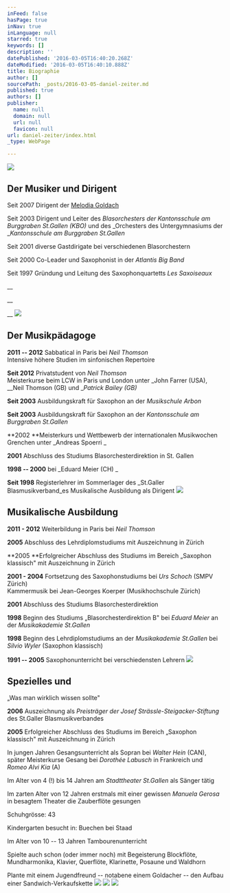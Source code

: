 ```yaml
---
inFeed: false
hasPage: true
inNav: true
inLanguage: null
starred: true
keywords: []
description: ''
datePublished: '2016-03-05T16:40:20.268Z'
dateModified: '2016-03-05T16:40:10.888Z'
title: Biographie
author: []
sourcePath: _posts/2016-03-05-daniel-zeiter.md
published: true
authors: []
publisher:
  name: null
  domain: null
  url: null
  favicon: null
url: daniel-zeiter/index.html
_type: WebPage

---
```

![](https://s3-us-west-2.amazonaws.com/the-grid-img/p/65bf03fa4afdc51ffd577d0f52e1cad3c3a9edef.jpg)

## Der Musiker und Dirigent

Seit 2007 Dirigent der [Melodia Goldach][0]

Seit 2003 Dirigent und Leiter des _Blasorchesters der Kantonsschule am Burggraben St.Gallen (KBO)_ und des _Orchesters des Untergymnasiums der __Kantonsschule am Burggraben St.Gallen_

Seit 2001 diverse Gastdirigate bei verschiedenen Blasorchestern 

Seit 2000 Co-Leader und Saxophonist in der _Atlantis Big Band_

Seit 1997 Gründung und Leitung des Saxophonquartetts _Les Saxoiseaux_

__

__

__
![](https://the-grid-user-content.s3-us-west-2.amazonaws.com/b1b14a0e-f076-4d4b-b675-5211808688ee.jpg)

## Der Musikpädagoge

**2011 -- 2012** Sabbatical in Paris bei _Neil Thomson_  
Intensive höhere Studien im sinfonischen Repertoire

**Seit 2012** Privatstudent von _Neil Thomson_  
Meisterkurse beim LCW in Paris und London unter _John Farrer (USA), __Neil Thomson (GB) und __Patrick Bailey (GB)_

**Seit 2003** Ausbildungskraft für Saxophon an der _Musikschule Arbon_

**Seit 2003** Ausbildungskraft für Saxophon an der _Kantonsschule am Burggraben St.Gallen_

**2002 **Meisterkurs und Wettbewerb der internationalen Musikwochen Grenchen unter _Andreas Spoerri _

**2001** Abschluss des Studiums Blasorchesterdirektion in St. Gallen

**1998 -- 2000** bei _Eduard Meier (CH) _

**Seit 1998** Registerlehrer im Sommerlager des _St.Galler Blasmusikverband_es Musikalische Ausbildung als Dirigent
![](https://the-grid-user-content.s3-us-west-2.amazonaws.com/82f6f95b-762a-4693-ba56-aae1d10ad6f2.jpg)

## Musikalische Ausbildung

**2011 - 2012** Weiterbildung in Paris bei _Neil Thomson_

**2005** Abschluss des Lehrdiplomstudiums mit Auszeichnung in Zürich

**2005 **Erfolgreicher Abschluss des Studiums im Bereich „Saxophon klassisch" mit Auszeichnung in Zürich

**2001 - 2004** Fortsetzung des Saxophonstudiums bei _Urs Schoch_ (SMPV Zürich)  
Kammermusik bei Jean-Georges Koerper (Musikhochschule Zürich)

**2001** Abschluss des Studiums Blasorchesterdirektion

**1998** Beginn des Studiums „Blasorchesterdirektion B" bei _Eduard Meier_ an der _Musikakademie St.Gallen_

**1998** Beginn des Lehrdiplomstudiums an der _Musikakademie St.Gallen_ bei _Silvio Wyler_ (Saxophon klassisch)

**1991 -- 2005** Saxophonunterricht bei verschiedensten Lehrern
![](https://s3-us-west-2.amazonaws.com/the-grid-img/p/200388db9d0bcd44c36dc6a19b5c8b6ffeaa909e.jpg)

## Spezielles und   
„Was man wirklich wissen sollte" 

**2006** Auszeichnung als _Preisträger der Josef Strässle-Steigacker-Stiftung_ des St.Galler Blasmusikverbandes

**2005** Erfolgreicher Abschluss des Studiums im Bereich „Saxophon klassisch" mit Auszeichnung in Zürich

In jungen Jahren Gesangsunterricht als Sopran bei _Walter Hein_ (CAN), später Meisterkurse Gesang bei _Dorothée Labusch_ in Frankreich und _Romeo Alvi Kia_ (A) 

Im Alter von 4 (!) bis 14 Jahren am _Stadttheater St.Gallen_ als Sänger tätig 

Im zarten Alter von 12 Jahren erstmals mit einer gewissen _Manuela Gerosa_ in besagtem Theater die Zauberflöte gesungen 

Schuhgrösse: 43 

Kindergarten besucht in: Buechen bei Staad 

Im Alter von 10 -- 13 Jahren Tambourenunterricht 

Spielte auch schon (oder immer noch) mit Begeisterung Blockflöte, Mundharmonika, Klavier, Querflöte, Klarinette, Posaune und Waldhorn 

Plante mit einem Jugendfreund -- notabene einem Goldacher -- den Aufbau einer Sandwich-Verkaufskette
![](https://the-grid-user-content.s3-us-west-2.amazonaws.com/8545e36d-ae8d-461b-8ce3-663c13c2aa30.jpg)
![](https://the-grid-user-content.s3-us-west-2.amazonaws.com/98d4a283-742e-4326-bc05-66bb8f8fb8b6.jpg)
![](https://the-grid-user-content.s3-us-west-2.amazonaws.com/3b7c47aa-fa95-496c-84b3-d67b1c34065d.jpg)

[0]: http://www.melodia.ch/